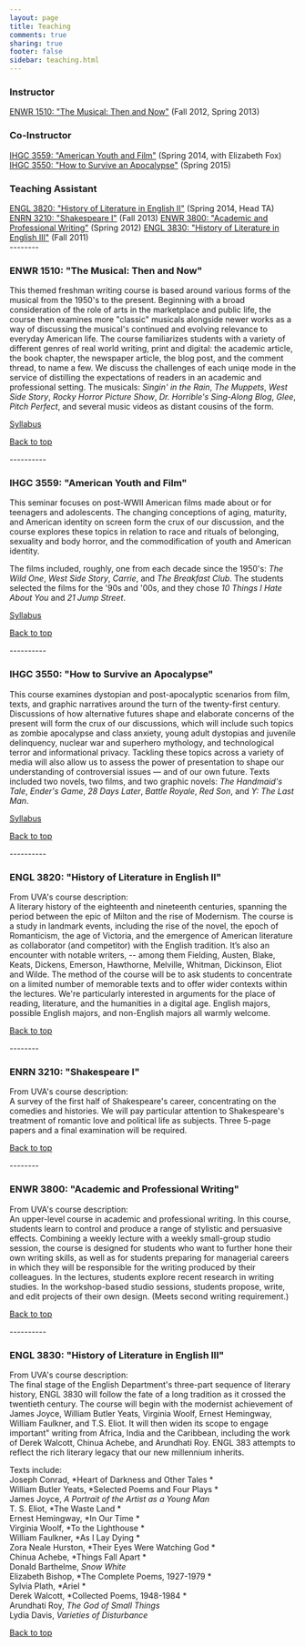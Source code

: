 ```yaml
---
layout: page
title: Teaching
comments: true
sharing: true
footer: false
sidebar: teaching.html
---
```


<section>
<h3>Instructor</h3> 
<a href="#ENWR1510Musical">ENWR 1510: "The Musical: Then and Now"</a> (Fall 2012, Spring 2013)

<h3>Co-Instructor</h3>
<a href="#IHGC3559">IHGC 3559: "American Youth and Film"</a> (Spring 2014, with Elizabeth Fox)  
<a href="#IHGC3550">IHGC 3550: "How to Survive an Apocalypse"</a> (Spring 2015)  

<h3>Teaching Assistant</h3> 
<a href="#ENGL3820">ENGL 3820: "History of Literature in English II"</a> (Spring 2014, Head TA)  
<a href="#ENRN3210">ENRN 3210: "Shakespeare I"</a> (Fall 2013)  
<a href="#ENWR3800">ENWR 3800: "Academic and Professional Writing"</a> (Spring 2012)  
<a href="#ENGL3830">ENGL 3830: "History of Literature in English III"</a> (Fall 2011)  
</section>
--------

<section>
<h3><a name="ENWR1510Musical"></a>ENWR 1510: "The Musical: Then and Now"</h3>
  
This themed freshman writing course is based around various forms of the musical from the 1950's to the present. Beginning with a broad consideration of the role of arts in the marketplace and public life, the course then examines more "classic" musicals alongside newer works as a way of discussing the musical's continued and evolving relevance to everyday American life. The course familiarizes students with a variety of different genres of real world writing, print and digital: the academic article, the book chapter, the newspaper article, the blog post, and the comment thread, to name a few. We discuss the challenges of each uniqe mode in the service of distilling the expectations of readers in an academic and professional setting. The musicals: *Singin' in the Rain*, *The Muppets*, *West Side Story*, *Rocky Horror Picture Show*, *Dr. Horrible's Sing-Along Blog*, *Glee*, *Pitch Perfect*, and several music videos as distant cousins of the form.

<a href="{{ root_url }}/teaching/The Musical Then and Now.pdf">Syllabus</a>

<a href="#Top">Back to top</a>
</section>
----------

<section>
<h3><a name="IHGC3559"></a>IHGC 3559: "American Youth and Film"</h3>

This seminar focuses on post-WWII American films made about or for teenagers and adolescents. The changing conceptions of aging, maturity, and American identity on screen form the crux of our discussion, and the course explores these topics in relation to race and rituals of belonging, sexuality and body horror, and the commodification of youth and American identity.

The films included, roughly, one from each decade since the 1950's: *The Wild One*, *West Side Story*, *Carrie*, and *The Breakfast Club*. The students selected the films for the '90s and '00s, and they chose *10 Things I Hate About You* and *21 Jump Street*.

<a href="{{ root_url }}/teaching/IHGC3559Syllabus.pdf">Syllabus</a>

<a href="#Top">Back to top</a>
</section>
----------

<section>
<h3><a name="IHGC3550"></a>IHGC 3550: "How to Survive an Apocalypse"</h3>
  
This course examines dystopian and post-apocalyptic scenarios from film, texts, and graphic narratives around the turn of the twenty-first century. Discussions of how alternative futures shape and elaborate concerns of the present will form the crux of our discussions, which will include such topics as zombie apocalypse and class anxiety, young adult dystopias and juvenile delinquency, nuclear war and superhero mythology, and technological terror and informational privacy. Tackling these topics across a variety of media will also allow us to assess the power of presentation to shape our understanding of controversial issues — and of our own future. Texts included two novels, two films, and two graphic novels: *The Handmaid's Tale*, *Ender's Game*, *28 Days Later*, *Battle Royale*, *Red Son*, and *Y: The Last Man*.

<a href="{{ root_url }}/teaching/apocalypse.pdf">Syllabus</a>

<a href="#Top">Back to top</a>
</section>
----------

<section>
<h3><a name="ENGL3820"></a>ENGL 3820: "History of Literature in English II"</h3>

From UVA's course description:  
A literary history of the eighteenth and nineteenth centuries, spanning the period between the epic of Milton and the rise of Modernism. The course is a study in landmark events, including the rise of the novel, the epoch of Romanticism, the age of Victoria, and the emergence of American literature as collaborator (and competitor) with the English tradition. It’s also an encounter with notable writers, -- among them Fielding, Austen, Blake, Keats, Dickens, Emerson, Hawthorne, Melville, Whitman, Dickinson, Eliot and Wilde. The method of the course will be to ask students to concentrate on a limited number of memorable texts and to offer wider contexts within the lectures. We're particularly interested in arguments for the place of reading, literature, and the humanities in a digital age.  English majors, possible English majors, and non-English majors all warmly welcome.


<a href="#Top">Back to top</a>
</section>
--------

<section>
<h3><a name="ENRN3210"></a>ENRN 3210: "Shakespeare I"</h3>

From UVA's course description:  
A survey of the first half of Shakespeare's career, concentrating on the comedies and histories. We will pay particular attention to Shakespeare's treatment of romantic love and political life as subjects. Three 5-page papers and a final examination will be required.

<a href="#Top">Back to top</a>
</section>
--------

<section>
<h3><a name="ENWR3800"></a>ENWR 3800: "Academic and Professional Writing"</h3>

From UVA's course description:  
 An upper-level course in academic and professional writing. In this course, students learn to control and produce a range of stylistic and persuasive effects. Combining a weekly lecture with a weekly small-group studio session, the course is designed for students who want to further hone their own writing skills, as well as for students preparing for managerial careers in which they will be responsible for the writing produced by their colleagues. In the lectures, students explore recent research in writing studies. In the workshop-based studio sessions, students propose, write, and edit projects of their own design. (Meets second writing requirement.)

<a href="#Top">Back to top</a>
</section>
----------

<section>
<h3><a name="ENGL3830"></a>ENGL 3830: "History of Literature in English III"</h3>

From UVA's course description:  
The final stage of the English Department's three-part sequence of literary history, ENGL 3830 will follow the fate of a long tradition as it crossed the twentieth century. The course will begin with the modernist achievement of James Joyce, William Butler Yeats, Virginia Woolf, Ernest Hemingway, William Faulkner, and T.S. Eliot. It will then widen its scope to engage important" writing from Africa, India and the Caribbean, including the work of Derek Walcott, Chinua Achebe, and Arundhati Roy. ENGL 383 attempts to reflect the rich literary legacy that our new millennium inherits.

Texts include:  
Joseph Conrad, *Heart of Darkness and Other Tales *  
William Butler Yeats, *Selected Poems and Four Plays *  
James Joyce, *A Portrait of the Artist as a Young Man*  
T. S. Eliot, *The Waste Land *  
Ernest Hemingway, *In Our Time *  
Virginia Woolf, *To the Lighthouse *  
William Faulkner, *As I Lay Dying *  
Zora Neale Hurston, *Their Eyes Were Watching God *  
Chinua Achebe, *Things Fall Apart *  
Donald Barthelme, *Snow White*  
Elizabeth Bishop, *The Complete Poems, 1927-1979 *  
Sylvia Plath, *Ariel *  
Derek Walcott, *Collected Poems, 1948-1984 *  
Arundhati Roy, *The God of Small Things*  
Lydia Davis, *Varieties of Disturbance* 

<a href="#Top">Back to top</a>
</section>